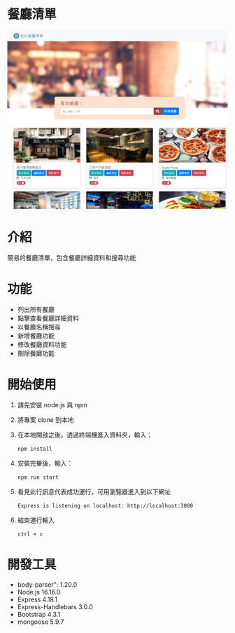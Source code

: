 # 餐廳清單

![Index page about Restaurant List](https://github.com/LoisChen68/RestaurantCRUD/blob/main/public/imges/img.jpg?raw=true)

# 介紹
簡易的餐廳清單，包含餐廳詳細資料和搜尋功能

# 功能
- 列出所有餐廳
- 點擊查看餐廳詳細資料
- 以餐廳名稱搜尋
- 新增餐廳功能
- 修改餐廳資料功能
- 刪除餐廳功能

# 開始使用

1. 請先安裝 node.js 與 npm
2. 將專案 clone 到本地
3. 在本地開啟之後，透過終端機進入資料夾，輸入：

   ```bash
   npm install
   ```

4. 安裝完畢後，輸入：

   ```bash
   npm run start
   ```

5. 看見此行訊息代表成功運行，可用瀏覽器進入到以下網址

   ```bash
   Express is listening on localhost: http://localhost:3000
   ```

6. 結束運行輸入

   ```bash
   ctrl + c
   ```

# 開發工具
- body-parser": 1.20.0
- Node.js 16.16.0
- Express 4.18.1
- Express-Handlebars 3.0.0
- Bootstrap 4.3.1
- mongoose 5.9.7
